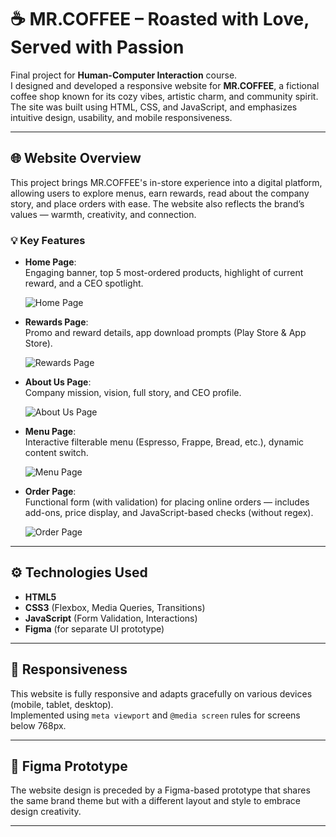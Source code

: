 # ☕ MR.COFFEE – Roasted with Love, Served with Passion

Final project for **Human-Computer Interaction** course.  
I designed and developed a responsive website for **MR.COFFEE**, a fictional coffee shop known for its cozy vibes, artistic charm, and community spirit. The site was built using HTML, CSS, and JavaScript, and emphasizes intuitive design, usability, and mobile responsiveness.

---

## 🌐 Website Overview

This project brings MR.COFFEE's in-store experience into a digital platform, allowing users to explore menus, earn rewards, read about the company story, and place orders with ease. The website also reflects the brand’s values — warmth, creativity, and connection.

### 💡 Key Features

- **Home Page**:  
  Engaging banner, top 5 most-ordered products, highlight of current reward, and a CEO spotlight.
  
  ![Home Page](HomePage.png)

- **Rewards Page**:  
  Promo and reward details, app download prompts (Play Store & App Store).

  ![Rewards Page](RewardPage.png)

- **About Us Page**:  
  Company mission, vision, full story, and CEO profile.

  ![About Us Page](AboutUsPage.png)

- **Menu Page**:  
  Interactive filterable menu (Espresso, Frappe, Bread, etc.), dynamic content switch.

  ![Menu Page](MenuPage.png)

- **Order Page**:  
  Functional form (with validation) for placing online orders — includes add-ons, price display, and JavaScript-based checks (without regex).

  ![Order Page](OrderPage.png)

---

## ⚙️ Technologies Used

- **HTML5**  
- **CSS3** (Flexbox, Media Queries, Transitions)  
- **JavaScript** (Form Validation, Interactions)  
- **Figma** (for separate UI prototype)

---

## 📱 Responsiveness

This website is fully responsive and adapts gracefully on various devices (mobile, tablet, desktop).  
Implemented using `meta viewport` and `@media screen` rules for screens below 768px.

---

## 🎨 Figma Prototype

The website design is preceded by a Figma-based prototype that shares the same brand theme but with a different layout and style to embrace design creativity.

---
